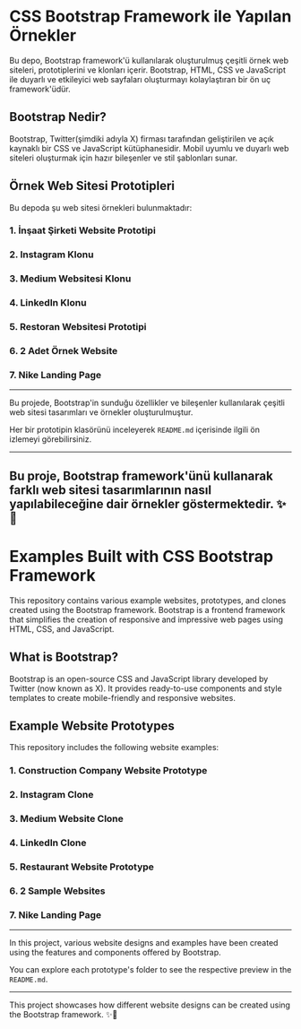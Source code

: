 # CSS Bootstrap Framework ile Yapılan Örnekler

Bu depo, Bootstrap framework'ü kullanılarak oluşturulmuş çeşitli örnek web siteleri, prototiplerini ve klonları içerir. Bootstrap, HTML, CSS ve JavaScript ile duyarlı ve etkileyici web sayfaları oluşturmayı kolaylaştıran bir ön uç framework'üdür.

## Bootstrap Nedir?

Bootstrap, Twitter(şimdiki adıyla X) firması tarafından geliştirilen ve açık kaynaklı bir CSS ve JavaScript kütüphanesidir. Mobil uyumlu ve duyarlı web siteleri oluşturmak için hazır bileşenler ve stil şablonları sunar.

## Örnek Web Sitesi Prototipleri

Bu depoda şu web sitesi örnekleri bulunmaktadır:

### 1. İnşaat Şirketi Website Prototipi
### 2. Instagram Klonu
### 3. Medium Websitesi Klonu
### 4. LinkedIn Klonu
### 5. Restoran Websitesi Prototipi
### 6. 2 Adet Örnek Website
### 7. Nike Landing Page

---

Bu projede, Bootstrap'in sunduğu özellikler ve bileşenler kullanılarak çeşitli web sitesi tasarımları ve örnekler oluşturulmuştur.

Her bir prototipin klasörünü inceleyerek `README.md` içerisinde ilgili  ön izlemeyi görebilirsiniz.

---

Bu proje, Bootstrap framework'ünü kullanarak farklı web sitesi tasarımlarının nasıl yapılabileceğine dair örnekler göstermektedir. ✨🚀
---------------------------------------------------------------------------------------------------------------------------------------------
# Examples Built with CSS Bootstrap Framework

This repository contains various example websites, prototypes, and clones created using the Bootstrap framework. Bootstrap is a frontend framework that simplifies the creation of responsive and impressive web pages using HTML, CSS, and JavaScript.

## What is Bootstrap?

Bootstrap is an open-source CSS and JavaScript library developed by Twitter (now known as X). It provides ready-to-use components and style templates to create mobile-friendly and responsive websites.

## Example Website Prototypes

This repository includes the following website examples:

### 1. Construction Company Website Prototype
### 2. Instagram Clone
### 3. Medium Website Clone
### 4. LinkedIn Clone
### 5. Restaurant Website Prototype
### 6. 2 Sample Websites
### 7. Nike Landing Page

---

In this project, various website designs and examples have been created using the features and components offered by Bootstrap.

You can explore each prototype's folder to see the respective preview in the `README.md`.

---

This project showcases how different website designs can be created using the Bootstrap framework. ✨🚀
